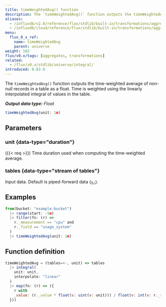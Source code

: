 ```yaml
---
title: timeWeightedAvg() function
description: The `timeWeightedAvg()` function outputs the timeWeightedAvg of non-null records as a float.
aliases:
  - /influxdb/v2.0/reference/flux/stdlib/built-in/transformations/aggregates/timeweightedavg/
  - /influxdb/cloud/reference/flux/stdlib/built-in/transformations/aggregates/timeweightedavg/
menu:
  flux_0_x_ref:
    name: timeWeightedAvg
    parent: universe
weight: 102
flux/v0.x/tags: [aggregates, transformations]
related:
  - /flux/v0.x/stdlib/universe/integral/
introduced: 0.83.0
---
```


The `timeWeightedAvg()` function outputs the time-weighted average of non-null records
in a table as a float.
Time is weighted using the linearly interpolated integral of values in the table.

_**Output data type:** Float_

```js
timeWeightedAvg(unit: 1m)
```

## Parameters

### unit {data-type="duration"}
({{< req >}})
Time duration used when computing the time-weighted average.

### tables {data-type="stream of tables"}
Input data.
Default is piped-forward data ([`<-`](/flux/v0.x/spec/expressions/#pipe-expressions)).

## Examples
```js
from(bucket: "example-bucket")
  |> range(start: -5m)
  |> filter(fn: (r) =>
    r._measurement == "cpu" and
    r._field == "usage_system"
  )
  |> timeWeightedAvg(unit: 1m)
```

## Function definition
```js
timeWeightedAvg = (tables=<-, unit) => tables
  |> integral(
    unit: unit,
    interpolate: "linear"
  )
  |> map(fn: (r) => ({
    r with
    _value: (r._value * float(v: uint(v: unit))) / float(v: int(v: r._stop) - int(v: r._start))
  }))
```
